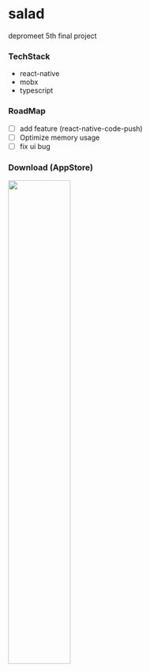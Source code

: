 # salad

depromeet 5th final project

### TechStack

- react-native
- mobx
- typescript

### RoadMap
- [ ] add feature (react-native-code-push)
- [ ] Optimize memory usage
- [ ] fix ui bug

### Download (AppStore)

[<img src="https://vignette.wikia.nocookie.net/call-of-mini-infinity/images/6/64/Ec6a786d_available-on-iphone-app-store-logo.png/revision/latest?cb=20150705143812" width="50%" height="50%">](https://itunes.apple.com/app/id1448264553)
